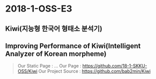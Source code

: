 # 2018-1-OSS-E3
## Kiwi(지능형 한국어 형태소 분석기) 
## Improving Performance of Kiwi(Intelligent Analyzer of Korean morpheme)

> Our Static Page : ...
> Our Page : https://github.com/18-1-SKKU-OSS/Kiwi
> Our Project Source : https://github.com/bab2min/Kiwi

